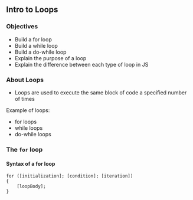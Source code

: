 ## Intro to Loops

### Objectives

- Build a for loop
- Build a while loop
- Build a do-while loop
- Explain the purpose of a loop
- Explain the difference between each type of loop in JS

### About Loops

- Loops are used to execute the same block of code a specified number of times

Example of loops:

- for loops
- while loops
- do-while loops

### The `for` loop

#### Syntax of a for loop

```
for ([initialization]; [condition]; [iteration])
{
    [loopBody];
}
```
